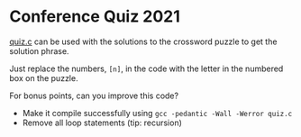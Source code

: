 # Conference Quiz 2021

[quiz.c](./quiz.c) can be used with the solutions to the crossword puzzle to get the solution phrase.

Just replace the numbers, ```[n]```, in the code with the letter in the numbered box on the puzzle.

For bonus points, can you improve this code?

- Make it compile successfully using ```gcc -pedantic -Wall -Werror quiz.c```
- Remove all loop statements (tip: recursion)
